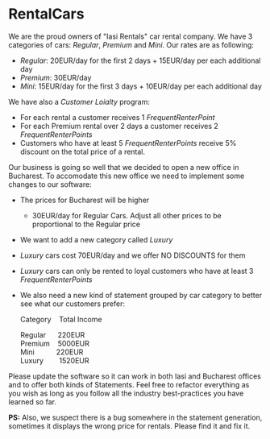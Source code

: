 # RentalCars

We are the proud owners of "Iasi Rentals" car rental company.
We have 3 categories of cars: *Regular*, *Premium* and *Mini*.
Our rates are as following:

* *Regular*: 20EUR/day for the first 2 days + 15EUR/day per each additional day
* *Premium*: 30EUR/day
* *Mini*:    15EUR/day for the first 3 days + 10EUR/day per each additional day

We have also a *Customer Loialty* program:
* For each rental a customer receives 1 *FrequentRenterPoint*
* For each Premium rental over 2 days a customer receives 2 *FrequentRenterPoints*
* Customers who have at least 5 *FrequentRenterPoints* receive 5% discount on the total price of a rental.

Our business is going so well that we decided to open a new office in Bucharest.
To accomodate this new office we need to implement some changes to our software:
* The prices for Bucharest will be higher
	* 30EUR/day for Regular Cars. Adjust all other prices to be proportional to the Regular price
* We want to add a new category called *Luxury* 
* *Luxury* cars cost 70EUR/day and we offer NO DISCOUNTS for them
* *Luxury* cars can only be rented to loyal customers who have at least 3 *FrequentRenterPoints*

* We also need a new kind of statement grouped by car category to better see what our customers prefer:  

	Category&nbsp;&nbsp;&nbsp;&nbsp;Total Income  
	
	Regular&nbsp;&nbsp;&nbsp;&nbsp;&nbsp;&nbsp;220EUR  
	Premium&nbsp;&nbsp;&nbsp;&nbsp;5000EUR  
	Mini&nbsp;&nbsp;&nbsp;&nbsp;&nbsp;&nbsp;&nbsp;&nbsp;&nbsp;&nbsp;&nbsp;220EUR  
	Luxury&nbsp;&nbsp;&nbsp;&nbsp;&nbsp;&nbsp;&nbsp;&nbsp;1520EUR  

Please update the software so it can work in both Iasi and Bucharest offices and to offer both kinds of Statements.
Feel free to refactor everything as you wish as long as you follow all the industry best-practices you have learned so far.

**PS:**
Also, we suspect there is a bug somewhere in the statement generation, sometimes it displays the wrong price for rentals.
Please find it and fix it.
